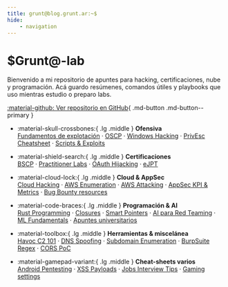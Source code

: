```yaml
---
title: grunt@blog.grunt.ar:~$
hide:
    - navigation
---
```


# $Grunt@-lab

Bienvenido a mi repositorio de apuntes para hacking, certificaciones, nube y programación. Acá guardo resúmenes, comandos útiles y playbooks que uso mientras estudio o preparo labs.

[:material-github: Ver repositorio en GitHub](https://github.com/G4sp4rCS/igruntplay.github.io){ .md-button .md-button--primary }

<div class="grid cards" markdown>

-   :material-skull-crossbones:{ .lg .middle } **Ofensiva**  
        [Fundamentos de explotación](bin-exploitation/bin-exploitation.md) · [OSCP](OSCP/OSCP.md) · [Windows Hacking](WindowsHacking/windowsHackingIndex.md) · [PrivEsc Cheatsheet](privilege-escalation-linux-assistance.md) · [Scripts & Exploits](scripts/scripts.md)

-   :material-shield-search:{ .lg .middle } **Certificaciones**  
        [BSCP](BSCP/BSCP.md) · [Practitioner Labs](BSCP/practicioner-labs-notes.md) · [OAuth Hijacking](BSCP/OAuth-account-hijacking-via-redirect_uri.md) · [eJPT](ejpt.md)

-   :material-cloud-lock:{ .lg .middle } **Cloud & AppSec**  
        [Cloud Hacking](CloudHacking/cloudHacking.md) · [AWS Enumeration](CloudHacking/AWS-enumeration.md) · [AWS Attacking](CloudHacking/AWS-Attacking.md) · [AppSec KPI & Metrics](AppSecKPI/AppSecKPI.md) · [Bug Bounty resources](bug-bounty-resources.md)

-   :material-code-braces:{ .lg .middle } **Programación & AI**  
        [Rust Programming](Rust/rust.md) · [Closures](Rust/closures-rust.md) · [Smart Pointers](Rust/smart-pointers-rust.md) · [AI para Red Teaming](AI/AI.md) · [ML Fundamentals](AI/fundamentals.md)  · [Apuntes universitarios](university/university.md)

-   :material-toolbox:{ .lg .middle } **Herramientas & miscelánea**  
        [Havoc C2 101](HavocC2.md) · [DNS Spoofing](dnsSpoofing.md) · [Subdomain Enumeration](subdomain-enumeration.md) · [BurpSuite Regex](BurpSuite-regex.md) · [CORS PoC](corsPOC.md)

-   :material-gamepad-variant:{ .lg .middle } **Cheat-sheets varios**  
        [Android Pentesting](android-pentesting.md) · [XSS Payloads](xss.md) · [Jobs Interview Tips](jobs/jobs.md) · [Gaming settings](gaming/gaming.md)

</div>
